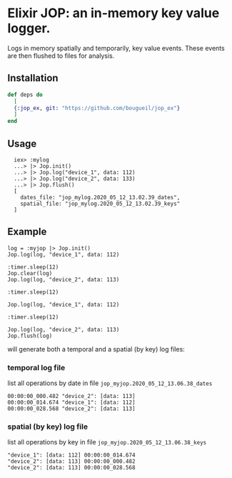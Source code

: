 # Elixir JOP: an in-memory key value logger.  

Logs in memory spatially and temporarily, key value events.
These events are then flushed to files for analysis.


## Installation


```elixir
def deps do
  [
  {:jop_ex, git: "https://github.com/bougueil/jop_ex"}
  ]
end
```

## Usage
```
  iex> :mylog
  ...> |> Jop.init()
  ...> |> Jop.log("device_1", data: 112)
  ...> |> Jop.log("device_2", data: 133)
  ...> |> Jop.flush()
  [
    dates_file: "jop_mylog.2020_05_12_13.02.39_dates",
    spatial_file: "jop_mylog.2020_05_12_13.02.39_keys"
  ]
```
## Example
```
log = :myjop |> Jop.init()
Jop.log(log, "device_1", data: 112)

:timer.sleep(12)
Jop.clear(log)
Jop.log(log, "device_2", data: 113)

:timer.sleep(12)

Jop.log(log, "device_1", data: 112)

:timer.sleep(12)

Jop.log(log, "device_2", data: 113)
Jop.flush(log)
```
will generate both a temporal and a spatial (by key) log files:

### temporal log file
list all operations by date in file `jop_myjop.2020_05_12_13.06.38_dates`

```
00:00:00_000.482 "device_2": [data: 113]
00:00:00_014.674 "device_1": [data: 112]
00:00:00_028.568 "device_2": [data: 113]

```

### spatial (by key) log file
list all operations by key in file `jop_myjop.2020_05_12_13.06.38_keys`

```
"device_1": [data: 112] 00:00:00_014.674
"device_2": [data: 113] 00:00:00_000.482
"device_2": [data: 113] 00:00:00_028.568
```
